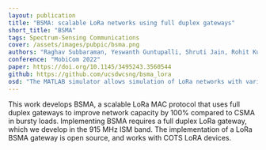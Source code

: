 ```yaml
---
layout: publication
title: "BSMA: scalable LoRa networks using full duplex gateways"
short_title: "BSMA"
tags: Spectrum-Sensing Communications
cover: /assets/images/pubpic/bsma.png
authors: "Raghav Subbaraman, Yeswanth Guntupalli, Shruti Jain, Rohit Kumar, Krishna Chintalapudi, Dinesh Bharadia"
conference: "MobiCom 2022"
paper: https://doi.org/10.1145/3495243.3560544
github: https://github.com/ucsdwcsng/bsma_lora
osd: "The MATLAB simulator allows simulation of LoRa networks with various MAC protocols. The physical layer is abstracted out and the simulator can be used to evaluate the performance of MAC protocols in different network topologies."
---
```


This work develops BSMA, a scalable LoRa MAC protocol that uses full duplex gateways to improve network capacity by 100% compared to CSMA in bursty loads. Implementing BSMA requires a full duplex LoRa gateway, which we develop in the 915 MHz ISM band. The implementation of a LoRa BSMA gateway is open source, and works with COTS LoRA devices.